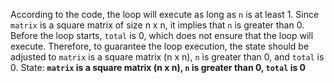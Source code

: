 According to the code, the loop will execute as long as `n` is at least 1. Since `matrix` is a square matrix of size n x n, it implies that `n` is greater than 0. Before the loop starts, `total` is 0, which does not ensure that the loop will execute. Therefore, to guarantee the loop execution, the state should be adjusted to `matrix` is a square matrix (n x n), `n` is greater than 0, and `total` is 0.
State: **`matrix` is a square matrix (n x n), `n` is greater than 0, `total` is 0**